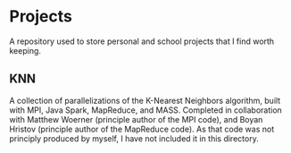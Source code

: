 # Projects
A repository used to store personal and school projects that I find worth keeping.

## KNN
A collection of parallelizations of the K-Nearest Neighbors algorithm, built with MPI, Java Spark, MapReduce, and MASS. Completed in collaboration with Matthew Woerner (principle author of the MPI code), and Boyan Hristov (principle author of the MapReduce code). As that code was not principly produced by myself, I have not included it in this directory.
